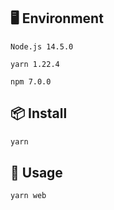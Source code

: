 ## 🖥 Environment
`Node.js 14.5.0`

`yarn 1.22.4`

`npm 7.0.0`

## 📦 Install

```bash
yarn
```

## 🔨 Usage

```bash
yarn web
```